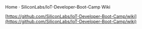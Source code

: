 Home · SiliconLabs/IoT-Developer-Boot-Camp Wiki

[https://github.com/SiliconLabs/IoT-Developer-Boot-Camp/wiki](https://github.com/SiliconLabs/IoT-Developer-Boot-Camp/wiki)
